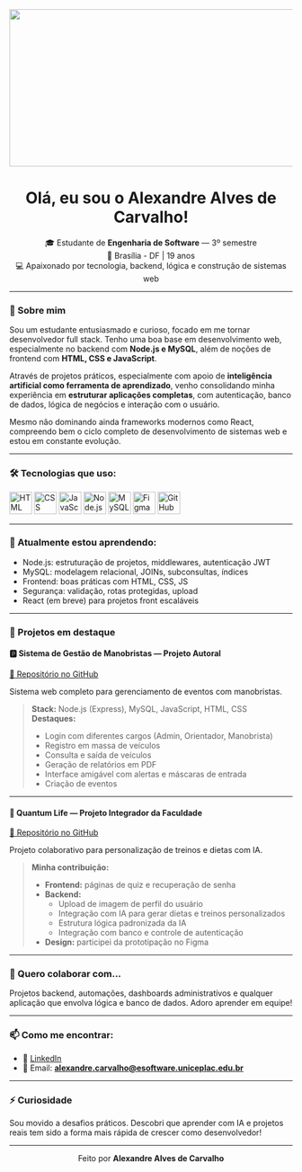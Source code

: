 
<div align="center">
<img src="https://user-images.githubusercontent.com/74038190/225813708-98b745f2-7d22-48cf-9150-083f1b00d6c9.gif" width="800" height="280"/>


  <h1>Olá, eu sou o Alexandre Alves de Carvalho!</h1>
</div>

<p align="center">
  🎓 Estudante de <strong>Engenharia de Software</strong> — 3º semestre  
  <br>🌆 Brasília - DF | 19 anos  
  <br>💻 Apaixonado por tecnologia, backend, lógica e construção de sistemas web
</p>

---

### 🚀 Sobre mim

Sou um estudante entusiasmado e curioso, focado em me tornar desenvolvedor full stack. Tenho uma boa base em desenvolvimento web, especialmente no backend com **Node.js e MySQL**, além de noções de frontend com **HTML, CSS e JavaScript**.

Através de projetos práticos, especialmente com apoio de **inteligência artificial como ferramenta de aprendizado**, venho consolidando minha experiência em **estruturar aplicações completas**, com autenticação, banco de dados, lógica de negócios e interação com o usuário.

Mesmo não dominando ainda frameworks modernos como React, compreendo bem o ciclo completo de desenvolvimento de sistemas web e estou em constante evolução.

---

### 🛠️ Tecnologias que uso:

<p align="left">
  <img src="https://cdn.jsdelivr.net/gh/devicons/devicon/icons/html5/html5-original.svg" width="40" alt="HTML">
  <img src="https://cdn.jsdelivr.net/gh/devicons/devicon/icons/css3/css3-original.svg" width="40" alt="CSS">
  <img src="https://cdn.jsdelivr.net/gh/devicons/devicon/icons/javascript/javascript-original.svg" width="40" alt="JavaScript">
  <img src="https://cdn.jsdelivr.net/gh/devicons/devicon/icons/nodejs/nodejs-original.svg" width="40" alt="Node.js">
  <img src="https://cdn.jsdelivr.net/gh/devicons/devicon/icons/mysql/mysql-original.svg" width="40" alt="MySQL">
  <img src="https://cdn.jsdelivr.net/gh/devicons/devicon/icons/figma/figma-original.svg" width="40" alt="Figma">
  <img src="https://cdn.jsdelivr.net/gh/devicons/devicon/icons/github/github-original.svg" width="40" alt="GitHub">
</p>

---

### 🌱 Atualmente estou aprendendo:

- Node.js: estruturação de projetos, middlewares, autenticação JWT
- MySQL: modelagem relacional, JOINs, subconsultas, índices
- Frontend: boas práticas com HTML, CSS, JS
- Segurança: validação, rotas protegidas, upload
- React (em breve) para projetos front escaláveis

---

### 🧪 Projetos em destaque

#### 🅿️ Sistema de Gestão de Manobristas — Projeto Autoral  
[🔗 Repositório no GitHub](https://github.com/Alexandre-dev01/Sistema-gestao-manobrista)

Sistema web completo para gerenciamento de eventos com manobristas.

> **Stack:** Node.js (Express), MySQL, JavaScript, HTML, CSS  
> **Destaques:**  
> - Login com diferentes cargos (Admin, Orientador, Manobrista)  
> - Registro em massa de veículos  
> - Consulta e saída de veículos  
> - Geração de relatórios em PDF  
> - Interface amigável com alertas e máscaras de entrada
> - Criação de eventos

---

#### 🧬 Quantum Life — Projeto Integrador da Faculdade  
[🔗 Repositório no GitHub](https://github.com/GabrielDSilva-bit/Quantum-Life)

Projeto colaborativo para personalização de treinos e dietas com IA.

> **Minha contribuição:**  
> - **Frontend:** páginas de quiz e recuperação de senha  
> - **Backend:**  
>   - Upload de imagem de perfil do usuário  
>   - Integração com IA para gerar dietas e treinos personalizados  
>   - Estrutura lógica padronizada da IA  
>   - Integração com banco e controle de autenticação  
> - **Design:** participei da prototipação no Figma

---

### 🤝 Quero colaborar com...

Projetos backend, automações, dashboards administrativos e qualquer aplicação que envolva lógica e banco de dados. Adoro aprender em equipe!

---

### 📫 Como me encontrar:

- 💼 [LinkedIn](https://www.linkedin.com/in/alexandrecarvalhalves/)
- 📧 Email: **alexandre.carvalho@esoftware.uniceplac.edu.br**

---

### ⚡ Curiosidade

Sou movido a desafios práticos. Descobri que aprender com IA e projetos reais tem sido a forma mais rápida de crescer como desenvolvedor!

---

<p align="center">Feito por <strong>Alexandre Alves de Carvalho</strong></p>
